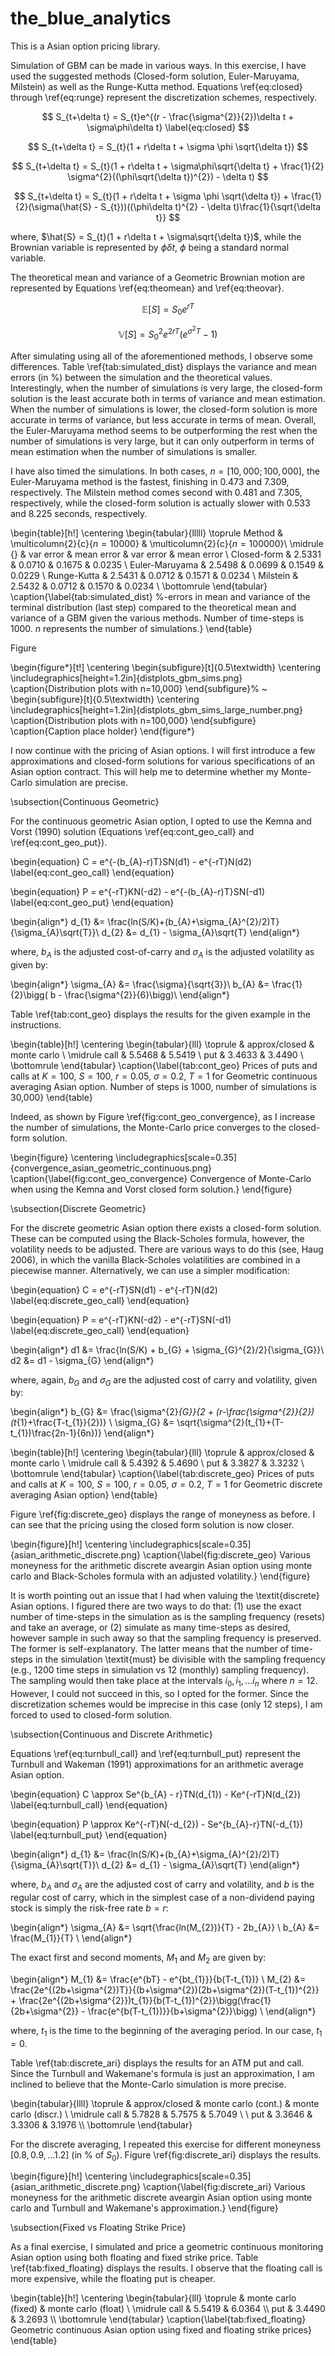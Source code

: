 # the_blue_analytics

This is a Asian option pricing library.


Simulation of GBM can be made in various ways. In this exercise, I have used the suggested methods (Closed-form solution, Euler-Maruyama, Milstein) as well as the Runge-Kutta method. Equations \ref{eq:closed} through \ref{eq:runge} represent the discretization schemes, respectively.  

$$
S_{t+\delta t} = S_{t}e^{(r - \frac{\sigma^{2}}{2})\delta t + \sigma\phi\delta t}
\label{eq:closed}
$$

$$
S_{t+\delta t} = S_{t}(1 + r\delta t + \sigma \phi \sqrt{\delta t})
$$

$$
S_{t+\delta t} = S_{t}(1 + r\delta t + \sigma\phi\sqrt{\delta t} + \frac{1}{2} \sigma^{2}((\phi\sqrt{\delta t})^{2}) - \delta t)
$$

$$
S_{t+\delta t} = S_{t}(1 + r\delta t + \sigma \phi \sqrt{\delta t}) + \frac{1}{2}(\sigma(\hat{S} - S_{t}))((\phi\delta t)^{2} - \delta t)\frac{1}{\sqrt{\delta t}}
$$

where, $\hat{S} = S_{t}(1 + r\delta t + \sigma\sqrt{\delta t})$, while the Brownian variable is represented by $\phi\delta t$, $\phi$ being a standard normal variable. 


The theoretical mean and variance of a Geometric Brownian motion are represented by Equations \ref{eq:theomean} and \ref{eq:theovar}. 

$$
\mathbb{E}[S] = S_{0}e^{rT}
$$

$$
\mathbb{V}[S] = S_{0}^{2}e^{2rT}(e^{\sigma^{2}T} - 1)
$$


After simulating using all of the aforementioned methods, I observe some differences. Table \ref{tab:simulated_dist} displays the variance and mean errors (in \%) between the simulation and the theoretical values. Interestingly, when the number of simulations is very large, the closed-form solution is the least accurate both in terms of variance and mean estimation. When the number of simulations is lower, the closed-form solution is more accurate in terms of variance, but less accurate in terms of mean. Overall, the Euler-Maruyama method seems to be outperforming the rest when the number of simulations is very large, but it can only outperform in terms of mean estimation when the number of simulations is smaller. 

I have also timed the simulations. In both cases, $n=[10,000; 100,000]$, the Euler-Maruyama method is the fastest, finishing in 0.473 and 7.309, respectively. The Milstein method comes second with 0.481 and 7.305, respectively, while the closed-form solution is actually slower with 0.533 and 8.225 seconds, respectively. 
	
\begin{table}[h!]
\centering
	\begin{tabular}{lllll}
	\toprule
	Method & \multicolumn{2}{c}{$n=10000$} & \multicolumn{2}{c}{$n=100000$}\\
	\midrule
	{} & var error & mean error & var error & mean error \\
	Closed-form & 2.5331 & 0.0710 & 0.1675 & 0.0235 \\
	Euler-Maruyama & 2.5498 & 0.0699 & 0.1549 & 0.0229 \\
	Runge-Kutta & 2.5431 & 0.0712 & 0.1571 & 0.0234 \\
	Milstein & 2.5432 & 0.0712 & 0.1570 & 0.0234 \\
	\bottomrule
	\end{tabular}
	\caption{\label{tab:simulated_dist} \%-errors in mean and variance of the terminal distribution (last step) compared to the theoretical mean and variance of a GBM given the various methods. Number of time-steps is 1000. $n$ represents the number of simulations.}
\end{table}

Figure

\begin{figure*}[t!]
    \centering
    \begin{subfigure}[t]{0.5\textwidth}
        \centering
        \includegraphics[height=1.2in]{distplots_gbm_sims.png}
        \caption{Distribution plots with n=10,000}
    \end{subfigure}%
    ~ 
    \begin{subfigure}[t]{0.5\textwidth}
        \centering
        \includegraphics[height=1.2in]{distplots_gbm_sims_large_number.png}
        \caption{Distribution plots with n=100,000}
    \end{subfigure}
    \caption{Caption place holder}
\end{figure*}

I now continue with the pricing of Asian options. I will first introduce a few approximations and closed-form solutions for various specifications of an Asian option contract. This will help me to determine whether my Monte-Carlo simulation are precise. 

\subsection{Continuous Geometric}

For the continuous geometric Asian option, I opted to use the Kemna and Vorst (1990) solution (Equations \ref{eq:cont_geo_call} and \ref{eq:cont_geo_put}).

\begin{equation}
C = e^{-(b_{A}-r)T}SN(d1) - e^{-rT}N(d2)
\label{eq:cont_geo_call}
\end{equation}

\begin{equation}
P = e^{-rT}KN(-d2) - e^{-(b_{A}-r)T}SN(-d1)
\label{eq:cont_geo_put}
\end{equation}

\begin{align*}
d_{1} &= \frac{ln(S/K)+(b_{A}+\sigma_{A}^{2}/2)T}{\sigma_{A}\sqrt{T}}\\
d_{2} &= d_{1} - \sigma_{A}\sqrt{T}
\end{align*}

where, $b_{A}$ is the adjusted cost-of-carry and $\sigma_{A}$ is the adjusted volatility as given by:

\begin{align*}
\sigma_{A} &= \frac{\sigma}{\sqrt{3}}\\
b_{A} &= \frac{1}{2}\bigg( b - \frac{\sigma^{2}}{6}\bigg)\\ 
\end{align*}

Table \ref{tab:cont_geo} displays the results for the given example in the instructions.

\begin{table}[h!]
\centering
\begin{tabular}{lll}
\toprule
 & approx/closed & monte carlo \\
\midrule
call & 5.5468 & 5.5419 \\
put & 3.4633 & 3.4490 \\
\bottomrule
\end{tabular}
\caption{\label{tab:cont_geo} Prices of puts and calls at $K=100$, $S=100$, $r=0.05$, $\sigma=0.2$, $T=1$ for Geometric continuous averaging Asian option. Number of steps is 1000, number of simulations is 30,000}
\end{table}

Indeed, as shown by Figure \ref{fig:cont_geo_convergence}, as I increase the number of simulations, the Monte-Carlo price converges to the closed-form solution.

\begin{figure}
\centering
\includegraphics[scale=0.35]{convergence_asian_geometric_continuous.png}
\caption{\label{fig:cont_geo_convergence} Convergence of Monte-Carlo when using the Kemna and Vorst closed form solution.}
\end{figure} 

\subsection{Discrete Geometric}

For the discrete geometric Asian option there exists a closed-form solution. These can be computed using the Black-Scholes formula, however, the volatility needs to be adjusted. There are various ways to do this (see, Haug 2006), in which the vanilla Black-Scholes volatilities are combined in a piecewise manner. Alternatively, we can use a simpler modification:

\begin{equation}
C = e^{-rT}SN(d1) - e^{-rT}N(d2)
\label{eq:discrete_geo_call}
\end{equation}

\begin{equation}
P = e^{-rT}KN(-d2) - e^{-rT}SN(-d1)
\label{eq:discrete_geo_call}
\end{equation}

\begin{align*}
d1 &= \frac{ln(S/K) + b_{G} + \sigma_{G}^{2}/2}{\sigma_{G}}\\
d2 &= d1 - \sigma_{G}
\end{align*}

where, again, $b_{G}$ and $\sigma_{G}$ are the adjusted cost of carry and volatility, given by:

\begin{align*}
b_{G} &= \frac{\sigma^{2}_{G}}{2 + (r-\frac{\sigma^{2}}{2})(t_{1}+\frac{T-t_{1}}{2})} \\
\sigma_{G} &= \sqrt{\sigma^{2}(t_{1}+(T-t_{1})\frac{2n-1}{6n})}
\end{align*}

\begin{table}[h!]
\centering
\begin{tabular}{lll}
\toprule
 & approx/closed & monte carlo \\
\midrule
call & 5.4392 & 5.4690 \\
put & 3.3827 & 3.3232 \\
\bottomrule
\end{tabular}
\caption{\label{tab:discrete_geo} Prices of puts and calls at $K=100$, $S=100$, $r=0.05$, $\sigma=0.2$, $T=1$ for Geometric discrete averaging Asian option}
\end{table}

Figure \ref{fig:discrete_geo} displays the range of moneyness as before. I can see that the pricing using the closed form solution is now closer. 

\begin{figure}[h!]
\centering
\includegraphics[scale=0.35]{asian_arithmetic_discrete.png}
\caption{\label{fig:discrete_geo} Various moneyness for the arithmetic discrete aveargin Asian option using monte carlo and Black-Scholes formula with an adjusted volatility.}
\end{figure} 

It is worth pointing out an issue that I had when valuing the \textit{discrete} Asian options. I figured there are two ways to do that: (1) use the exact number of time-steps in the simulation as is the sampling frequency (resets) and take an average, or (2) simulate as many time-steps as desired, however sample in such away so that the sampling frequency is preserved. The former is self-explanatory. The latter means that the number of time-steps in the simulation \textit{must} be divisible with the sampling frequency (e.g., 1200 time steps in simulation vs 12 (monthly) sampling frequency). The sampling would then take place at the intervals $i_{0}, i_{1}, ... i_{n}$ where $n=12$. However, I could not succeed in this, so I opted for the former. Since the discretization schemes would be imprecise in this case (only 12 steps), I am forced to used to closed-form solution. 


\subsection{Continuous and Discrete Arithmetic}

Equations \ref{eq:turnbull_call} and \ref{eq:turnbull_put} represent the Turnbull and Wakeman (1991) approximations for an arithmetic average Asian option. 

\begin{equation}
C \approx Se^{b_{A} - r}TN(d_{1}) - Ke^{-rT}N(d_{2})
\label{eq:turnbull_call}
\end{equation}	

\begin{equation}
P \approx Ke^{-rT}N(-d_{2}) - Se^{b_{A}-r}TN(-d_{1})
\label{eq:turnbull_put}
\end{equation}

\begin{align*}
d_{1} &= \frac{ln(S/K)+(b_{A}+\sigma_{A}^{2}/2)T}{\sigma_{A}\sqrt{T}}\\
d_{2} &= d_{1} - \sigma_{A}\sqrt{T}
\end{align*}

where, $b_{A}$ and $\sigma_{A}$ are the adjusted cost of carry and volatility, and $b$ is the regular cost of carry, which in the simplest case of a non-dividend paying stock is simply the risk-free rate $b=r$:

\begin{align*}
\sigma_{A} &= \sqrt{\frac{ln(M_{2})}{T} - 2b_{A}} \\
b_{A} &= \frac{M_{1}}{T} \\
\end{align*}

The exact first and second moments, $M_{1}$ and $M_{2}$ are given by:

\begin{align*}
M_{1} &= \frac{e^{bT} - e^{bt_{1}}}{b(T-t_{1})} \\
M_{2} &= \frac{2e^{(2b+\sigma^{2})T}}{(b+\sigma^{2})(2b+\sigma^{2})(T-t_{1})^{2}} + \frac{2e^{(2b+\sigma^{2}})t_{1}}{b(T-t_{1})^{2}}\bigg(\frac{1}{2b+\sigma^{2}} - \frac{e^{b(T-t_{1})}}{b+\sigma^{2}}\bigg) \\
\end{align*}
	
where, $t_{1}$ is the time to the beginning of the averaging period. In our case, $t_{1}=0$. 

Table \ref{tab:discrete_ari} displays the results for an ATM put and call. Since the Turnbull and Wakemane's formula is just an approximation, I am inclined to believe that the Monte-Carlo simulation is more precise.

\begin{tabular}{llll}
\toprule
 & approx/closed & monte carlo (cont.) & monte carlo (discr.) \\
\midrule
call & 5.7828 & 5.7575 & 5.7049 \\ \\
put & 3.3646 & 3.3306 & 3.1976 \\\\
\bottomrule
\end{tabular}


For the discrete averaging, I repeated this exercise for different moneyness $[0.8, 0.9, ... 1.2]$ (in \% of $S_{0}$). Figure \ref{fig:discrete_ari} displays the results.

\begin{figure}[h!]
\centering
\includegraphics[scale=0.35]{asian_arithmetic_discrete.png}
\caption{\label{fig:discrete_ari} Various moneyness for the arithmetic discrete aveargin Asian option using monte carlo and Turnbull and Wakemane's approximation.}
\end{figure} 


\subsection{Fixed vs Floating Strike Price}

As a final exercise, I simulated and price a geometric continuous monitoring Asian option using both floating and fixed strike price. Table \ref{tab:fixed_floating} displays the results. I observe that the floating call is more expensive, while the floating put is cheaper. 

\begin{table}[h!]
\centering
\begin{tabular}{lll}
\toprule
 & monte carlo (fixed) & monte carlo (float) \\
\midrule
call & 5.5419 & 6.0364 \\\\
put & 3.4490 & 3.2693 \\\\
\bottomrule
\end{tabular}
\caption{\label{tab:fixed_floating} Geometric continuous Asian option using fixed and floating strike prices}
\end{table}
